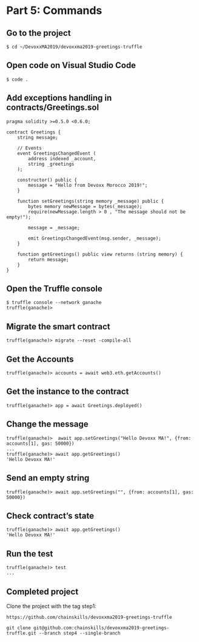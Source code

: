 # Part 5: Commands

## Go to the project


    $ cd ~/DevoxxMA2019/devoxxma2019-greetings-truffle


## Open code on Visual Studio Code


    $ code .


## Add exceptions handling in contracts/Greetings.sol


    pragma solidity >=0.5.0 <0.6.0;
    
    contract Greetings {
        string message;
    
        // Events
        event GreetingsChangedEvent (
            address indexed _account,
            string _greetings
        );
    
        constructor() public {
            message = "Hello from Devoxx Morocco 2019!";
        }
    
        function setGreetings(string memory _message) public {
            bytes memory newMessage = bytes(_message);
            require(newMessage.length > 0 , "The message should not be empty!");
            
            message = _message;
            
            emit GreetingsChangedEvent(msg.sender, _message);
        }
    
        function getGreetings() public view returns (string memory) {
            return message;
        }
    }


## Open the Truffle console


    $ truffle console --network ganache
    truffle(ganache)> 


## Migrate the smart contract


    truffle(ganache)> migrate --reset -compile-all


## Get the Accounts


    truffle(ganache)> accounts = await web3.eth.getAccounts()


## Get the instance to the contract


    truffle(ganache)> app = await Greetings.deployed()


## Change the message


    truffle(ganache)>  await app.setGreetings("Hello Devoxx MA!", {from: accounts[1], gas: 50000})
    ...
    truffle(ganache)> await app.getGreetings()
    'Hello Devoxx MA!'
## Send an empty string


    truffle(ganache)> await app.setGreetings("", {from: accounts[1], gas: 50000})


## Check contract’s state


    truffle(ganache)> await app.getGreetings()
    'Hello Devoxx MA!'
## Run the test


    truffle(ganache)> test
    ...
## Completed project

Clone the project with the tag step1:


    https://github.com/chainskills/devoxxma2019-greetings-truffle
    
    git clone git@github.com:chainskills/devoxxma2019-greetings-truffle.git --branch step4 --single-branch

